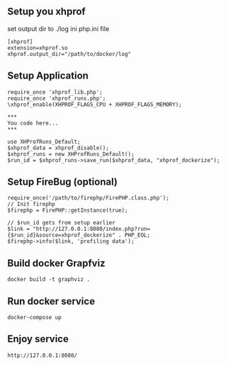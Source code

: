 ## Setup you xhprof
set output dir to ./log ini php.ini file 
```
[xhprof]
extension=xhprof.so
xhprof.output_dir="/path/to/docker/log"

```

## Setup Application 

```
require_once 'xhprof_lib.php';
require_once 'xhprof_runs.php';
\xhprof_enable(XHPROF_FLAGS_CPU + XHPROF_FLAGS_MEMORY);

***
You code here...
***

use XHProfRuns_Default;
$xhprof_data = xhprof_disable();
$xhprof_runs = new XHProfRuns_Default();
$run_id = $xhprof_runs->save_run($xhprof_data, "xhprof_dockerize");
```
## Setup FireBug (optional)
```
require_once('/path/to/firephp/FirePHP.class.php');
// Init firephp
$firephp = FirePHP::getInstance(true);

// $run_id gets from setup earlier
$link = "http://127.0.0.1:8080/index.php?run={$run_id}&source=xhprof_dockerize" . PHP_EOL;
$firephp->info($link, 'profiling data');
```

## Build docker Grapfviz

```
docker build -t graphviz .
```

## Run docker service

```
docker-compose up
```

## Enjoy service

```
http://127.0.0.1:8080/
```
